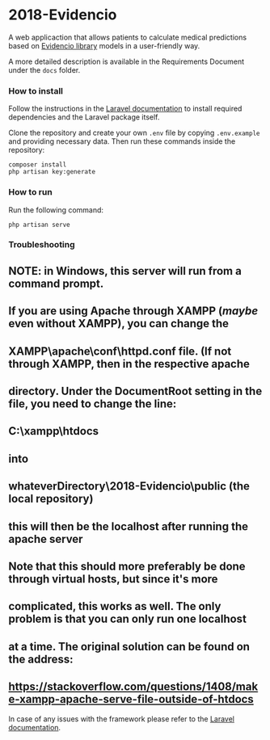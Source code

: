 # 2018-Evidencio

A web applicaction that allows patients to calculate medical predictions based on [Evidencio library](https://www.evidencio.com) models in a user-friendly way.

A more detailed description is available in the Requirements Document under the `docs` folder.




### How to install

Follow the instructions in the [Laravel documentation](https://laravel.com/docs/5.6/installation) to install required dependencies and the Laravel package itself.

Clone the repository and create your own `.env` file by copying `.env.example` and providing necessary data. Then run these commands inside the repository:

    composer install
    php artisan key:generate

### How to run

Run the following command:

    php artisan serve

### Troubleshooting


## NOTE: in Windows, this server will run from a command prompt. 
## If you are using Apache through XAMPP (*maybe* even without XAMPP), you can change the
## XAMPP\apache\conf\httpd.conf file. (If not through XAMPP, then in the respective apache 
## directory. Under the DocumentRoot setting in the file, you need to change the line:
## C:\xampp\htdocs
## into
## whateverDirectory\2018-Evidencio\public (the local repository)
## this will then be the localhost after running the apache server
## Note that this should more preferably be done through virtual hosts, but since it's more 
## complicated, this works as well. The only problem is that you can only run one localhost
## at a time. The original solution can be found on the address:
## https://stackoverflow.com/questions/1408/make-xampp-apache-serve-file-outside-of-htdocs


In case of any issues with the framework please refer to the [Laravel documentation](https://laravel.com/docs/5.6).
